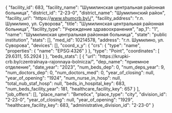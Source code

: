 {
    "facility_id": 683,
    "facility_name": "Шумилинская центральная районная больница",
    "district_id": "2-23-0",
    "district_name": "Шумилинский район",
    "facility_url": "https:\/\/www.shumcrb.by\/",
    "facility_address": "г.п. Шумилино, ул. Суворова",
    "title": "Шумилинская центральная районная больница",
    "facility_type": "Учреждение здравоохранения",
    "ap_1": "1",
    "name": "Шумилинская центральная районная больница",
    "state": "public institution",
    "stats": [],
    "med_id": 10214578,
    "address": "г.п. Шумилино, ул. Суворова",
    "devices": [],
    "coord_x_y": {
        "crs": {
            "type": "name",
            "properties": {
                "name": "EPSG:4326"
            }
        },
        "type": "Point",
        "coordinates": [
            29.6311,
            55.2924
        ]
    },
    "beds_stats": [
        {
            "url": "https:\/\/krupki-crb.by\/czentralnaya-rajonnaya-bolnicza\/",
            "dep_name": "приемное отделение",
            "date_year": "2023",
            "num_beds_dep": 0,
            "num_deps_year": 9,
            "num_doctors_dep": 0,
            "num_doctors_med": 0,
            "year_of_closing": null,
            "year_of_opening": "1924",
            "num_nurse_in_hosp": null,
            "total_nub_staf_hosp": null,
            "beds_in_hospital_key": 683,
            "num_beds_facility_year": 181,
            "healthcare_facility_key": 657
        }
    ],
    "job_offers": [],
    "place_name": "Витебск",
    "place_type": "city",
    "division_id": "2-23-0",
    "year_of_closing": null,
    "year_of_opening": "1929",
    "healthcare_facility_key": 683,
    "administrative_division_id": "2-23-0"
}